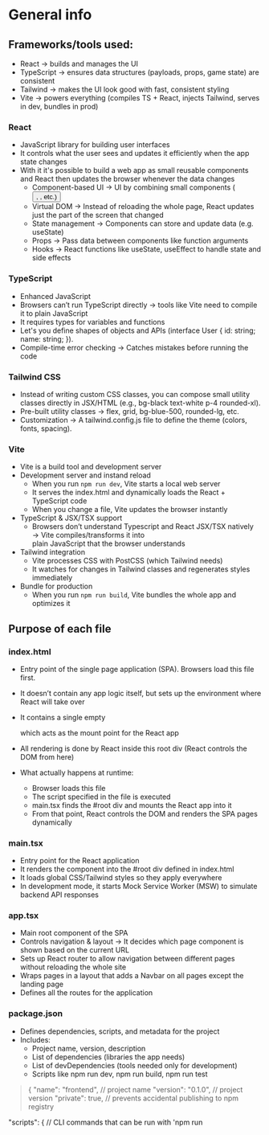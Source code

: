 
# General info

## Frameworks/tools used:

- React → builds and manages the UI
- TypeScript → ensures data structures (payloads, props, game state) are consistent
- Tailwind → makes the UI look good with fast, consistent styling
- Vite → powers everything (compiles TS + React, injects Tailwind, serves in dev, bundles in prod)

### React
- JavaScript library for building user interfaces
- It controls what the user sees and updates it efficiently when the app state changes
- With it it's possible to build a web app as small reusable components and React then updates the browser whenever the data changes
    - Component-based UI → UI by combining small components (<Button />, <Profile />, etc.)
    - Virtual DOM → Instead of reloading the whole page, React updates just the part of the screen that changed
    - State management → Components can store and update data (e.g. useState)
    - Props → Pass data between components like function arguments
    - Hooks → React functions like useState, useEffect to handle state and side effects

### TypeScript
- Enhanced JavaScript
- Browsers can’t run TypeScript directly → tools like Vite need to compile it to plain JavaScript
- It requires types for variables and functions
- Let's you define shapes of objects and APIs (interface User { id: string; name: string; }).
- Compile-time error checking → Catches mistakes before running the code

### Tailwind CSS
- Instead of writing custom CSS classes, you can compose small utility classes directly in JSX/HTML (e.g., bg-black text-white p-4 rounded-xl).
- Pre-built utility classes → flex, grid, bg-blue-500, rounded-lg, etc.
- Customization → A tailwind.config.js file to define the theme (colors, fonts, spacing).

### Vite
- Vite is a build tool and development server
- Development server and instand reload
    - When you run ```npm run dev```, Vite starts a local web server
    - It serves the index.html and dynamically loads the React + TypeScript code
    - When you change a file, Vite updates the browser instantly
- TypeScript & JSX/TSX support
    - Browsers don’t understand Typescript and React JSX/TSX natively → Vite compiles/transforms it into   
    plain JavaScript that the browser understands
- Tailwind integration
    - Vite processes CSS with PostCSS (which Tailwind needs)
    - It watches for changes in Tailwind classes and regenerates styles immediately
- Bundle for production
    - When you run ```npm run build```, Vite bundles the whole app and optimizes it

## Purpose of each file

### index.html
- Entry point of the single page application (SPA). Browsers load this file first.
- It doesn’t contain any app logic itself, but sets up the environment where React will take over
- It contains a single empty <div id="root"></div> which acts as the mount point for the React app
- All rendering is done by React inside this root div (React controls the DOM from here)

- What actually happens at runtime:
    - Browser loads this file
    - The script specified in the file is executed
    - main.tsx finds the #root div and mounts the React app into it
    - From that point, React controls the DOM and renders the SPA pages dynamically

### main.tsx
- Entry point for the React application
- It renders the <App /> component into the #root div defined in index.html
- It loads global CSS/Tailwind styles so they apply everywhere
- In development mode, it starts Mock Service Worker (MSW) to simulate backend API responses

### app.tsx
- Main root component of the SPA
- Controls navigation & layout → It decides which page component is shown based on the current URL
- Sets up React router to allow navigation between different pages without reloading the whole site
- Wraps pages in a layout that adds a Navbar on all pages except the landing page
- Defines all the routes for the application

### package.json
- Defines dependencies, scripts, and metadata for the project
- Includes:
    - Project name, version, description
    - List of dependencies (libraries the app needs)
    - List of devDependencies (tools needed only for development)
    - Scripts like npm run dev, npm run build, npm run test

> {
  "name": "frontend",               // project name
  "version": "0.1.0",               // project version
  "private": true,                  // prevents accidental publishing to npm registry
>
  "scripts": {                      // CLI commands that can be run with 'npm run <script>'
    "dev": "vite",                  // Starts Vite dev server (fast reload)
    "build": "vite build",          // Builds optimized production-ready files
    "preview": "vite preview"       // Gives built files locally for testing
  },
>
  "dependencies": {                 // Libraries required for the app to run
    "react": "^18.2.0",             // Core React library (UI components)
    "react-dom": "^18.2.0",         // React DOM renderer (mount React into the browser DOM)
    "react-router-dom": "^7.8.2"    // Routing library (navigation between pages in SPA)
  },
>
  "devDependencies": {                      // Tools needed only during development
    "@types/react": "^19.1.11",             // TS type definitions for React
    "@types/react-dom": "^19.1.7",          // TS type definitions for ReactDOM
    "@types/react-router-dom": "^5.3.3",    // TS types for react-router-dom  IS THIS NEEDED???
    "@vitejs/plugin-react": "^4.0.0",       // Vite plugin for React (JSX/TSX fast refresh support)
    "autoprefixer": "^10.4.21",             // PostCSS plugin to auto-add CSS vendor prefixes
    "msw": "^2.10.5",                       // Mock Service Worker (API mocking in development/tests)
    "postcss": "^8.5.6",                    // CSS processor (used with Tailwind + Autoprefixer)
    "tailwindcss": "^3.4.17",               // TailwindCSS framework
    "typescript": "^5.2.0",                 // TypeScript compiler
    "vite": "^5.0.0"                        // Vite build tool
  },
>
  "msw": {                                   // Extra config for Mock Service Worker
    "workerDirectory": [                     // Where the service worker script will be generated
      "public"
    ]
  }
> }

### package-lock.json
- Ensures that builds can be reproduced by locking the exact versions of every installed dependency
- Automatically generated when you run npm install
- package.json says what dependencies are needed and package-lock.json locks down exact versions so everyone on the project installs the same thing

### tailwind.config.js
- Configures Tailwind CSS for the React + TypeScript project
- Teels where to look for CSS class names in the project
- Allows customizing default theme values (colors, spacing, fonts) or adding plugins
- Ensures Tailwind utilities work correctly in the .tsx components

### postcss.config.js
- Configures PostCSS, the tool that processes the CSS
- Tells the build system to use Tailwind to generate CSS from classes and to use Autoprefixer to make CSS compatible across different browsers

### tsconfig.json
- Configures the TypeScript compiler for the project
- Ensures that TypeScript understands modern JavaScript, React JSX, and browser APIs
- Enables strict type checking, which helps catch bugs at compile time
- Defines what is compiled

> {
  "compilerOptions": {   
    "target": "ESNext",                              // Target version of JavaScript output
    "module": "ESNext",                              // Module system used for imports/exports
    "lib": ["DOM", "ESNext"],                        // Libraries to include for type checking
    "jsx": "react-jsx",                              // JSX transformation method (React 17+ automatic JSX runtime)
    "strict": true,                                  // Enable all strict type-checking options
    "moduleResolution": "Node",                      // Module resolution strategy (Node.js style)
    "esModuleInterop": true,                         // Enables interop between CommonJS and ES modules
    "skipLibCheck": true,                            // Skip type checking for all declaration files (*.d.ts)
    "types": ["vite/client", "some-other-global-lib"] 
  },                                                  // Additional global type definitions
  "include": ["src"]                                  // Which files/folders TypeScript should include in compilation
>}

### vite.config.ts
- main configuration file for Vite
- Adds React plugin to handle JSX/TSX compilation and enable fast refresh during development
- Sets the development server to utomatically open the browser on port 5173
- Defines production build output folder (dist)

### vite-env.d.ts
- TypeScript declaration file for Vite-specific features
- Usually auto-generated by Vite, and ensures no TypeScript errors when using environment variables
- Tells TypeScript about the types provided by Vite at runtime
- The triple-slash directive (`/// <reference ... />`) imports type definitions
from the 'vite/client' package

### globals.css
- Acts as the global CSS entry point for the application
- Pulls in all of Tailwind’s CSS layers:
    - Base → default resets and typography
    - Components → pre-built reusable component styles
    - Utilities → all utility classes used in JSX (bg-black, text-white, p-6, etc.)
- Imported once in main.tsx so styles are available throughout the entire app

## Folders

### Assets
- Contains static files like images, fonts, icons etc.
- Avatars
- Images for the game or landing page
- Icons for buttons (friend request, tournament trophy)\

### Components
- Contains reusable React components that aren’t full pages

#### Game

#### Layout
- Navbar.tsx → navigation bar used on multiple pages

#### Tournament
- 

#### UI
- Button.tsx → custom styled buttons
- Modal.tsx → Form/dialog for signing in and registering




Button.tsx → custom styled buttons

FriendCard.tsx → shows a single friend in the friends list

PlayerCard.tsx → shows a player on the leaderboard

Tip: You can further organize into subfolders, e.g., components/layout, components/ui, components/game.